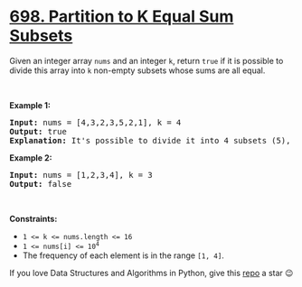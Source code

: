 # [698. Partition to K Equal Sum Subsets][title]

<p>Given an integer array <code>nums</code> and an integer <code>k</code>, return <code>true</code> if it is possible to divide this array into <code>k</code> non-empty subsets whose sums are all equal.</p>
<p> </p>
<p><strong>Example 1:</strong></p>
<pre><strong>Input:</strong> nums = [4,3,2,3,5,2,1], k = 4
<strong>Output:</strong> true
<strong>Explanation:</strong> It's possible to divide it into 4 subsets (5), (1, 4), (2,3), (2,3) with equal sums.
</pre>
<p><strong>Example 2:</strong></p>
<pre><strong>Input:</strong> nums = [1,2,3,4], k = 3
<strong>Output:</strong> false
</pre>
<p> </p>
<p><strong>Constraints:</strong></p>
<ul>
<li><code>1 &lt;= k &lt;= nums.length &lt;= 16</code></li>
<li><code>1 &lt;= nums[i] &lt;= 10<sup>4</sup></code></li>
<li>The frequency of each element is in the range <code>[1, 4]</code>.</li>
</ul>


If you love Data Structures and Algorithms in Python, give this [repo][me] a star :wink:

[title]: https://leetcode.com/problems/partition-to-k-equal-sum-subsets
[me]: https://github.com/bumblebee211196/awesome-python-leetcode